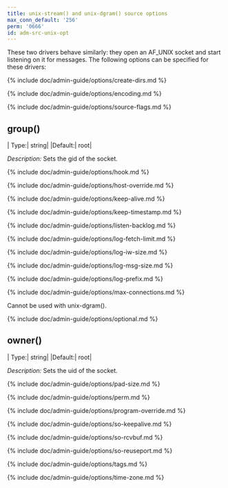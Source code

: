 ```yaml
---
title: unix-stream() and unix-dgram() source options
max_conn_default: '256'
perm: '0666'
id: adm-src-unix-opt
---
```


These two drivers behave similarly: they open an AF_UNIX socket and
start listening on it for messages. The following options can be
specified for these drivers:

{% include doc/admin-guide/options/create-dirs.md %}

{% include doc/admin-guide/options/encoding.md %}

{% include doc/admin-guide/options/source-flags.md %}

## group()

|  Type:|      string|
|Default:|   root|

*Description:* Sets the gid of the socket.

{% include doc/admin-guide/options/hook.md %}

{% include doc/admin-guide/options/host-override.md %}

{% include doc/admin-guide/options/keep-alive.md %}

{% include doc/admin-guide/options/keep-timestamp.md %}

{% include doc/admin-guide/options/listen-backlog.md %}

{% include doc/admin-guide/options/log-fetch-limit.md %}

{% include doc/admin-guide/options/log-iw-size.md %}

{% include doc/admin-guide/options/log-msg-size.md %}

{% include doc/admin-guide/options/log-prefix.md %}

{% include doc/admin-guide/options/max-connections.md %}

Cannot be used with unix-dgram().

{% include doc/admin-guide/options/optional.md %}

## owner()

|  Type:|      string|
|Default:|   root|

*Description:* Sets the uid of the socket.

{% include doc/admin-guide/options/pad-size.md %}

{% include doc/admin-guide/options/perm.md %}

{% include doc/admin-guide/options/program-override.md %}

{% include doc/admin-guide/options/so-keepalive.md %}

{% include doc/admin-guide/options/so-rcvbuf.md %}

{% include doc/admin-guide/options/so-reuseport.md %}

{% include doc/admin-guide/options/tags.md %}

{% include doc/admin-guide/options/time-zone.md %}
